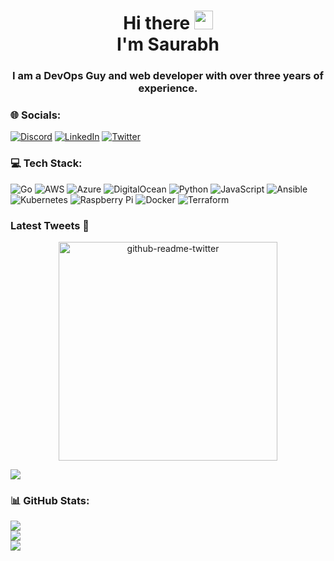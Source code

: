 <h1 align="center">Hi there <img src="https://raw.githubusercontent.com/MartinHeinz/MartinHeinz/master/wave.gif" width="30px">
<br/> I'm Saurabh</h1> 
<h3 align="center">I am a  DevOps Guy and web developer with over three years of experience.</h3>

### 🌐 Socials:
[![Discord](https://img.shields.io/badge/Discord-%237289DA.svg?logo=discord&logoColor=white)](https://discord.gg/saurabh#9485) [![LinkedIn](https://img.shields.io/badge/LinkedIn-%230077B5.svg?logo=linkedin&logoColor=white)](https://linkedin.com/in/saurabh-y-311635114) [![Twitter](https://img.shields.io/badge/Twitter-%231DA1F2.svg?logo=Twitter&logoColor=white)](https://twitter.com/saurabh3460) 

### 💻 Tech Stack:
![Go](https://img.shields.io/badge/go-%2300ADD8.svg?style=for-the-badge&logo=go&logoColor=white) ![AWS](https://img.shields.io/badge/AWS-%23FF9900.svg?style=for-the-badge&logo=amazon-aws&logoColor=white) ![Azure](https://img.shields.io/badge/azure-%230072C6.svg?style=for-the-badge&logo=azure-devops&logoColor=white) ![DigitalOcean](https://img.shields.io/badge/DigitalOcean-%230167ff.svg?style=for-the-badge&logo=digitalOcean&logoColor=white) ![Python](https://img.shields.io/badge/python-3670A0?style=for-the-badge&logo=python&logoColor=ffdd54) ![JavaScript](https://img.shields.io/badge/javascript-%23323330.svg?style=for-the-badge&logo=javascript&logoColor=%23F7DF1E) ![Ansible](https://img.shields.io/badge/ansible-%231A1918.svg?style=for-the-badge&logo=ansible&logoColor=white) ![Kubernetes](https://img.shields.io/badge/kubernetes-%23326ce5.svg?style=for-the-badge&logo=kubernetes&logoColor=white) ![Raspberry Pi](https://img.shields.io/badge/-RaspberryPi-C51A4A?style=for-the-badge&logo=Raspberry-Pi) ![Docker](https://img.shields.io/badge/docker-%230db7ed.svg?style=for-the-badge&logo=docker&logoColor=white) ![Terraform](https://img.shields.io/badge/terraform-%235835CC.svg?style=for-the-badge&logo=terraform&logoColor=white)

<h3>Latest Tweets 🧵</h3>
<p align='center'><a href="https://twitter.com/saurabh3460"><img src="https://github-readme-twitter.gazf.vercel.app/api?id=saurabh3460&layout=wide" width="350" alt="github-readme-twitter"></a></p>

![](https://komarev.com/ghpvc/?username=saurabh3460&style=for-the-badge&color=green)

<!-- [![](https://visitcount.itsvg.in/api?id=saurabh3460&label=Profile%20Views&color=0&icon=0&pretty=true)](https://visitcount.itsvg.in) -->

### 📊 GitHub Stats:
![](https://github-readme-stats.vercel.app/api?username=saurabh3460&theme=dark&hide_border=false&include_all_commits=false&count_private=false)<br/>
![](https://github-readme-streak-stats.herokuapp.com/?user=saurabh3460&theme=dark&hide_border=false)<br/>
![](https://github-readme-stats.vercel.app/api/top-langs/?username=saurabh3460&theme=dark&hide_border=false&include_all_commits=false&count_private=false&layout=compact)


<!-- Proudly created with GPRM ( https://gprm.itsvg.in ) -->
 

